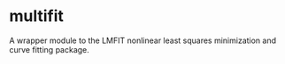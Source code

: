 # multifit
A wrapper module to the LMFIT nonlinear least squares minimization and curve fitting package.
